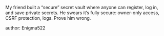 My friend built a “secure” secret vault where anyone can register, log in, and save private secrets. He swears it’s fully secure: owner-only access, CSRF protection, logs. Prove him wrong.

author: Enigma522
